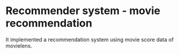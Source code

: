 # Recommender system - movie recommendation

It implemented a recommendation system using movie score data of movielens.

